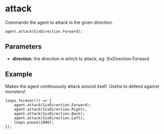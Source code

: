 # attack

Commands the agent to attack in the given direction.

```sig
agent.attack(SixDirection.Forward);
```

## Parameters

* **direction**: the direction in which to attack, eg: SixDirection.Forward

## Example

Makes the agent continuously attack around itself. Useful to defend against monsters!

```blocks
loops.forever(() => {
    agent.attack(SixDirection.Forward);
    agent.attack(SixDirection.Right);
    agent.attack(SixDirection.Back);
    agent.attack(SixDirection.Left);
    loops.pause(1000);
});
```